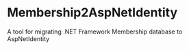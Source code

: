# Membership2AspNetIdentity
A tool for migrating .NET Framework Membership database to AspNetIdentity
